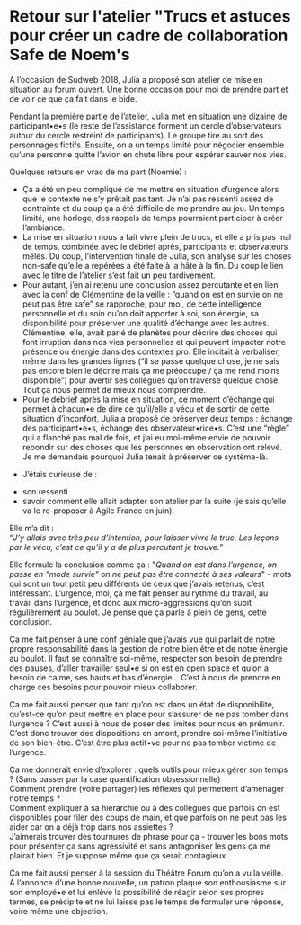 # Retour sur l'atelier "Trucs et astuces pour créer un cadre de collaboration Safe de Noem's

A l’occasion de Sudweb 2018, Julia a proposé son atelier de mise en situation au forum ouvert.
Une bonne occasion pour moi de prendre part et de voir ce que ça fait dans le bide.

Pendant la première partie de l’atelier, Julia met en situation une dizaine de participant•e•s (le reste de l’assistance forment un cercle d’observateurs autour du cercle restreint de participants). Le groupe tire au sort des personnages fictifs. Ensuite, on a un temps limité pour négocier ensemble qu’une personne quitte l’avion en chute libre pour espérer sauver nos vies. 

Quelques retours en vrac de ma part (Noémie) :   
- Ça a été un peu compliqué de me mettre en situation d’urgence alors que le contexte ne s’y prêtait pas tant. Je n’ai pas ressenti assez de contrainte et du coup ça a été difficile de me prendre au jeu. Un temps limité, une horloge, des rappels de temps pourraient participer à créer l’ambiance.  
- La mise en situation nous a fait vivre plein de trucs, et elle a pris pas mal de temps, combinée avec le débrief après, participants et observateurs mêlés. Du coup, l’intervention finale de Julia, son analyse sur les choses non-safe qu’elle a repérées a été faite à la hâte à la fin. Du coup le lien avec le titre de l’atelier s’est fait un peu tardivement.  
- Pour autant, j’en ai retenu une conclusion assez percutante et en lien avec la conf de Clémentine de la veille : “quand on est en survie on ne peut pas être safe” se rapproche, pour moi, de cette intelligence personnelle et du soin qu’on doit apporter à soi, son énergie, sa disponibilité pour préserver une qualité d’échange avec les autres.  
Clémentine, elle, avait parlé de planètes pour décrire des choses qui font irruption dans nos vies personnelles et qui peuvent impacter notre présence ou énergie dans des contextes pro. Elle incitait à verbaliser, même dans les grandes lignes (“il se passe quelque chose, je ne sais pas encore bien le décrire mais ça me préoccupe / ça me rend moins disponible”) pour avertir ses collègues qu’on traverse quelque chose. Tout ça nous permet de mieux nous comprendre.  
- Pour le débrief après la mise en situation, ce moment d’échange qui permet à chacun•e de dire ce qu’il/elle a vécu et de sortir de cette situation d’inconfort, Julia a proposé de préserver deux temps : échange des participant•e•s, échange des observateur•rice•s. C’est une “règle” qui a flanché pas mal de fois, et j’ai eu moi-même envie de pouvoir rebondir sur des choses que les personnes en observation ont relevé. Je me demandais pourquoi Julia tenait à préserver ce système-là.

+ J’étais curieuse de :  
- son ressenti  
- savoir comment elle allait adapter son atelier par la suite (je sais qu’elle va le re-proposer à Agile France en juin).

Elle m’a dit :   
“*J’y allais avec très peu d’intention, pour laisser vivre le truc. Les leçons par le vécu, c’est ce qu’il y a de plus percutant je trouve.*”

Elle formule la conclusion comme ça : "*Quand on est dans l’urgence, on passe en "mode survie" on ne peut pas être connecté à ses valeurs*" - mots qui sont un tout petit peu différents de ceux que j’avais retenus, c’est intéressant. L’urgence, moi, ça me fait penser au rythme du travail, au travail dans l’urgence, et donc aux micro-aggressions qu’on subit régulièrement au boulot. 
Je pense que ça parle à plein de gens, cette conclusion.

Ça me fait penser à une conf géniale que j’avais vue qui parlait de notre propre responsabilité dans la gestion de notre bien être et de notre énergie au boulot. Il faut se connaître soi-même, respecter son besoin de prendre des pauses, d’aller travailler seul•e si on est en open space et qu’on a besoin de calme, ses hauts et bas d’énergie… C’est à nous de prendre en charge ces besoins pour pouvoir mieux collaborer.

Ça me fait aussi penser que tant qu’on est dans un état de disponibilité, qu’est-ce qu’on peut mettre en place pour s’assurer de ne pas tomber dans l’urgence ? C’est aussi à nous de poser des limites pour nous en prémunir. C’est donc trouver des dispositions en amont, prendre soi-même l’initiative de son bien-être. C’est être plus actif•ve pour ne pas tomber victime de l’urgence.

Ça me donnerait envie d’explorer : quels outils pour mieux gérer son temps ? (Sans passer par la case quantification obsessionnelle)   
Comment prendre (voire partager) les réflexes qui permettent d’aménager notre temps ?  
Comment expliquer à sa hiérarchie ou à des collègues que parfois on est disponibles pour filer des coups de main, et que parfois on ne peut pas les aider car on a déjà trop dans nos assiettes ?   
J’aimerais trouver des tournures de phrase pour ça - trouver les bons mots pour présenter ça sans agressivité et sans antagoniser les gens ça me plairait bien. Et je suppose même que ça serait contagieux.

Ça me fait aussi penser à la session du Théâtre Forum qu’on a vu la veille.  
A l’annonce d’une bonne nouvelle, un patron plaque son enthousiasme sur son employé•e et lui enlève la possibilité de réagir selon ses propres termes, se précipite et ne lui laisse pas le temps de formuler une réponse, voire même une objection.
